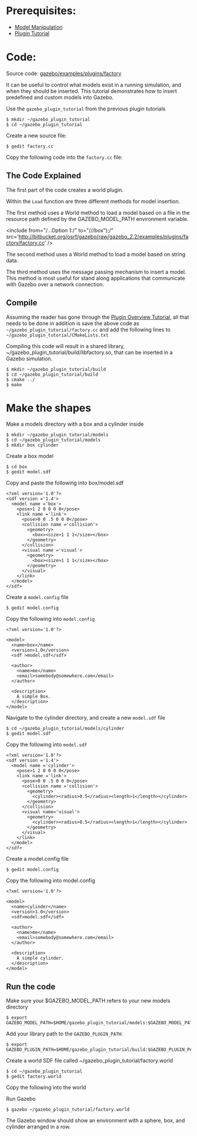 # Prerequisites:

 * [Model Manipulation](http://gazebosim.org/tutorials/?tut=plugins_model) 
 * [Plugin Tutorial](http://gazebosim.org/tutorials/?tut=plugins_hello_world)

# Code:

Source code: [gazebo/examples/plugins/factory](https://bitbucket.org/osrf/gazebo/src/gazebo_2.2/examples/plugins/factory)

It can be useful to control what models exist in a running simulation, and when they should be inserted. This tutorial demonstrates how to insert predefined and custom models into Gazebo.

Use the `gazebo_plugin_tutorial` from the previous plugin tutorials

~~~~
$ mkdir ~/gazebo_plugin_tutorial
$ cd ~/gazebo_plugin_tutorial
~~~~

Create a new source file:

~~~
$ gedit factory.cc
~~~

Copy the following code into the `factory.cc` file:
<include from="/#include/" src='http://bitbucket.org/osrf/gazebo/raw/gazebo_2.2/examples/plugins/factory/factory.cc' />

## The Code Explained

The first part of the code creates a world plugin.

<include from="/#include/" to="/_sdf\*\/\)/" src='http://bitbucket.org/osrf/gazebo/raw/gazebo_2.2/examples/plugins/factory/factory.cc' />

Within the `Load` function are three different methods for model insertion.


The first method uses a World method to load a model based on a file in the resource path defined by the GAZEBO_MODEL_PATH environment variable.

<include from="/...Option 1:/" to="/\/\/box"\);/" src='http://bitbucket.org/osrf/gazebo/raw/gazebo_2.2/examples/plugins/factory/factory.cc' />

The second method uses a World method to load a model based on string data.

<include from="/...Option 2:/" to="/sphereSDF\);/" src='http://bitbucket.org/osrf/gazebo/raw/gazebo_2.2/examples/plugins/factory/factory.cc' />

The third method uses the message passing mechanism to insert a model. This method is most useful for stand along applications that communicate with Gazebo over a network connection.

<include from="!// Option 3:!" to="/factoryPub.*Publish\(msg\);/" src='http://bitbucket.org/osrf/gazebo/raw/gazebo_2.2/examples/plugins/factory/factory.cc' />


## Compile

Assuming the reader has gone through the [Plugin Overview Tutorial](http://gazebosim.org/tutorials/?tut=plugins_hello_world), all that needs to be done in addition is save the above code as `~/gazebo_plugin_tutorial/factory.cc` and add the following lines to `~/gazebo_plugin_tutorial/CMakeLists.txt`

<include from="/add_library/" src='http://bitbucket.org/osrf/gazebo/raw/gazebo_2.2/examples/plugins/factory/CMakeLists.txt' />

Compiling this code will result in a shared library, ~/gazebo_plugin_tutorial/build/libfactory.so, that can be inserted in a Gazebo simulation.

~~~
$ mkdir ~/gazebo_plugin_tutorial/build
$ cd ~/gazebo_plugin_tutorial/build
$ cmake ../
$ make
~~~

# Make the shapes

Make a models directory with a box and a cylinder inside

~~~
$ mkdir ~/gazebo_plugin_tutorial/models
$ cd ~/gazebo_plugin_tutorial/models
$ mkdir box cylinder
~~~

Create a box model

~~~
$ cd box
$ gedit model.sdf
~~~

Copy and paste the following into box/model.sdf

~~~
<?xml version='1.0'?>
<sdf version ='1.4'>
  <model name ='box'>
    <pose>1 2 0 0 0 0</pose>
    <link name ='link'>
      <pose>0 0 .5 0 0 0</pose>
      <collision name ='collision'>
        <geometry>
          <box><size>1 1 1</size></box>
        </geometry>
      </collision>
      <visual name ='visual'>
        <geometry>
          <box><size>1 1 1</size></box>
        </geometry>
      </visual>
    </link>
  </model>
</sdf>
~~~

Create a `model.config` file

~~~
$ gedit model.config
~~~

Copy the following into `model.config`

~~~
<?xml version='1.0'?>

<model>
  <name>box</name>
  <version>1.0</version>
  <sdf >model.sdf</sdf>

  <author>
    <name>me</name>
    <email>somebody@somewhere.com</email>
  </author>

  <description>
    A simple Box.
  </description>
</model>
~~~

Navigate to the cylinder directory, and create a new `model.sdf` file

~~~
$ cd ~/gazebo_plugin_tutorial/models/cylinder
$ gedit model.sdf
~~~

Copy the following into `model.sdf`

~~~
<?xml version='1.0'?>
<sdf version ='1.4'>
  <model name ='cylinder'>
    <pose>1 2 0 0 0 0</pose>
    <link name ='link'>
      <pose>0 0 .5 0 0 0</pose>
      <collision name ='collision'>
        <geometry>
          <cylinder><radius>0.5</radius><length>1</length></cylinder>
        </geometry>
      </collision>
      <visual name='visual'>
        <geometry>
          <cylinder><radius>0.5</radius><length>1</length></cylinder>
        </geometry>
      </visual>
    </link>
  </model>
</sdf>
~~~

Create a model.config file

~~~
$ gedit model.config
~~~

Copy the following into model.config

~~~
<?xml version='1.0'?>

<model>
  <name>cylinder</name>
  <version>1.0</version>
  <sdf>model.sdf</sdf>

  <author>
    <name>me</name>
    <email>somebody@somewhere.com</email>
  </author>

  <description>
    A simple cylinder.
  </description>
</model>
~~~


## Run the code

Make sure your $GAZEBO_MODEL_PATH refers to your new models directory

~~~
$ export GAZEBO_MODEL_PATH=$HOME/gazebo_plugin_tutorial/models:$GAZEBO_MODEL_PATH
~~~

Add your library path to the `GAZEBO_PLUGIN_PATH`:

~~~
$ export GAZEBO_PLUGIN_PATH=$HOME/gazebo_plugin_tutorial/build:$GAZEBO_PLUGIN_PATH
~~~

Create a world SDF file called ~/gazebo_plugin_tutorial/factory.world

~~~
$ cd ~/gazebo_plugin_tutorial
$ gedit factory.world
~~~

Copy the following into the world
<include src='http://bitbucket.org/osrf/gazebo/raw/gazebo_2.2/examples/plugins/factory/factory.world' />

Run Gazebo

~~~
$ gazebo ~/gazebo_plugin_tutorial/factory.world
~~~

The Gazebo window should show an environment with a sphere, box, and cylinder arranged in a row.
